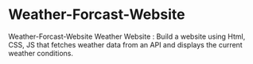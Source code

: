 # Weather-Forcast-Website
Weather-Forcast-Website
Weather Website : Build a website using Html, CSS, JS that fetches weather data from an API and displays the current weather conditions.
